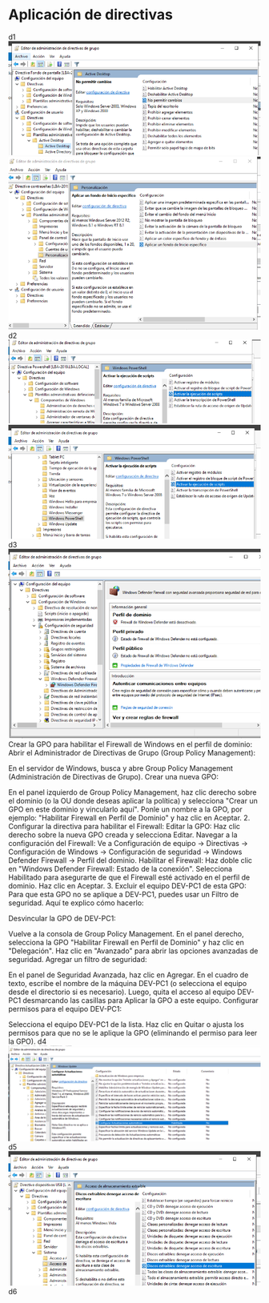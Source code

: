 # Aplicación de directivas
d1
![alt text](image.png)
![alt text](image-6.png)
d2
![alt text](image-1.png)
![alt text](image-2.png)
d3
![alt text](image-3.png)
Crear la GPO para habilitar el Firewall de Windows en el perfil de dominio:
Abrir el Administrador de Directivas de Grupo (Group Policy Management):

En el servidor de Windows, busca y abre Group Policy Management (Administración de Directivas de Grupo).
Crear una nueva GPO:

En el panel izquierdo de Group Policy Management, haz clic derecho sobre el dominio (o la OU donde deseas aplicar la política) y selecciona "Crear un GPO en este dominio y vincularlo aquí".
Ponle un nombre a la GPO, por ejemplo: "Habilitar Firewall en Perfil de Dominio" y haz clic en Aceptar.
2. Configurar la directiva para habilitar el Firewall:
Editar la GPO:
Haz clic derecho sobre la nueva GPO creada y selecciona Editar.
Navegar a la configuración del Firewall:
Ve a Configuración de equipo -> Directivas -> Configuración de Windows -> Configuración de seguridad -> Windows Defender Firewall -> Perfil del dominio.
Habilitar el Firewall:
Haz doble clic en "Windows Defender Firewall: Estado de la conexión".
Selecciona Habilitado para asegurarte de que el Firewall esté activado en el perfil de dominio.
Haz clic en Aceptar.
3. Excluir el equipo DEV-PC1 de esta GPO:
Para que esta GPO no se aplique a DEV-PC1, puedes usar un Filtro de seguridad. Aquí te explico cómo hacerlo:

Desvincular la GPO de DEV-PC1:

Vuelve a la consola de Group Policy Management.
En el panel derecho, selecciona la GPO "Habilitar Firewall en Perfil de Dominio" y haz clic en "Delegación".
Haz clic en "Avanzado" para abrir las opciones avanzadas de seguridad.
Agregar un filtro de seguridad:

En el panel de Seguridad Avanzada, haz clic en Agregar.
En el cuadro de texto, escribe el nombre de la máquina DEV-PC1 (o selecciona el equipo desde el directorio si es necesario).
Luego, quita el acceso al equipo DEV-PC1 desmarcando las casillas para Aplicar la GPO a este equipo.
Configurar permisos para el equipo DEV-PC1:

Selecciona el equipo DEV-PC1 de la lista.
Haz clic en Quitar o ajusta los permisos para que no se le aplique la GPO (eliminando el permiso para leer la GPO).
d4
![alt text](image-4.png)
d5
![alt text](image-5.png)
d6
